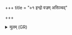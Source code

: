 +++
title = "०१ इन्द्रो वज्रम् असिञ्चद्"

+++
<details><summary>मूलम् (GR)</summary>

इन्द्रो वज्रम् असिञ्चद् वृत्राय हन्तवे ।  
त्वष्टा वज्रम् असिञ्चद् वृत्राय हन्तवे ॥
</details>